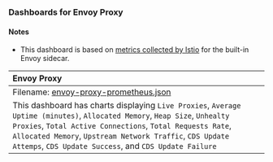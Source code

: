 ### Dashboards for Envoy Proxy

#### Notes

- This dashboard is based on [metrics collected by Istio](https://istio.io/latest/docs/ops/integrations/prometheus/) for the built-in Envoy sidecar.

|Envoy Proxy|
|:------------------|
|Filename: [envoy-proxy-prometheus.json](envoy-proxy-prometheus.json)|
|This dashboard has charts displaying `Live Proxies`, `Average Uptime (minutes)`, `Allocated Memory`, `Heap Size`, `Unhealty Proxies`, `Total Active Connections`, `Total Requests Rate`, `Allocated Memory`, `Upstream Network Traffic`, `CDS Update Attemps`, `CDS Update Success`, and `CDS Update Failure`|
